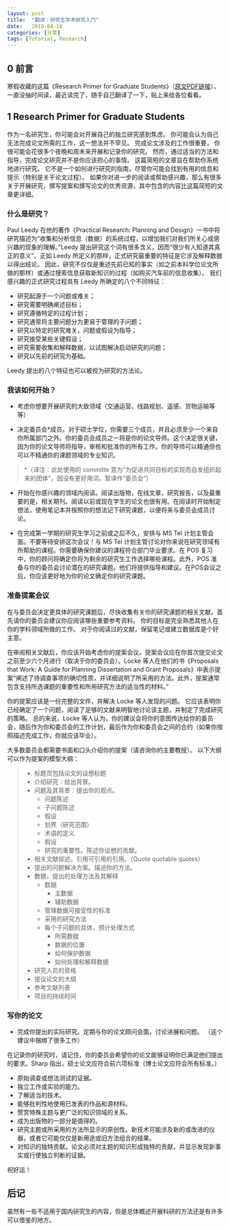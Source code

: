 ```yaml
---
layout: post
title:  "翻译：研究生学术研究入门"
date:   2019-04-18
categories: [分享]
tags: [Tutorial, Research]
---
```


## 0 前言
寒假收藏的这篇《Research Primer for Graduate Students》（[原文PDF链接](http://www.jdl.ac.cn/how_to_research/doc/Research%20Primer%20for%20Graduate%20Students.pdf)），一直没抽时间读，最近读完了，随手自己翻译了一下，贴上来给各位看看。

## 1 Research Primer for Graduate Students
作为一名研究生，你可能会对开展自己的独立研究感到焦虑。 你可能会认为自己无法完成论文所需的工作，这一想法并不罕见。 完成论文涉及的工作很重要， 你很可能会花很多个夜晚和周末来开展和记录你的研究。 然而，通过适当的方法和指导，完成论文研究并不是你应该担心的事情。 这篇简短的文章旨在帮助你系统地进行研究。 它不是一个如何进行研究的指南，尽管你可能会找到有用的信息和提示（特别是关于论文过程）。 如果你对进一步的阅读或帮助感兴趣，那么有很多关于开展研究，撰写提案和撰写论文的优秀资源，其中包含的内容比这篇简短的文章更详细。

### 什么是研究？
Paul Leedy 在他的著作《Practical Research: Planning and Design》一书中将研究描述为“收集和分析信息（数据）的系统过程，以增加我们对我们所关心或感兴趣的现象的理解。”Leedy 提出研究这个词有很多含义，因而“很少有人知道其真正的意义”。正如 Leedy 所定义的那样，正式研究最重要的特征是它涉及解释数据以得出结论。 因此，研究不仅仅是重述先前已知的事实（如之前本科学位论文所做的那样）或通过搜索信息获取新知识的过程（如购买汽车前的信息收集）。 我们感兴趣的正式研究过程具有 Leedy 所确定的八个不同特征：

* 研究起源于一个问题或难关；
* 研究需要明确阐述目标；
* 研究遵循特定的过程计划；
* 研究通常将主要问题分为更易于管理的子问题；
* 研究以特定的研究难关，问题或假设为指导；
* 研究接受某些关键假设；
* 研究需要收集和解释数据，以试图解决启动研究的问题；
* 研究以先前的研究为基础。

Leedy 提出的八个特征也可以被视为研究的方法论。

### 我该如何开始？
* 考虑你想要开展研究的大致领域（交通运营、线路规划、遥感、货物运输等等）

* 决定委员会*成员。对于硕士学位，你需要三个成员，并且必须至少一个来自你所属部门之外。你的委员会成员之一将是你的论文导师。这个决定很关键，因为你的论文导师将指导，审核和批准你的所有工作。你的导师可以精通但也可以不精通你的课题领域的专业知识。

> *（译注：此处使用的 committe 意为“为促进共同目标的实现而自发组织起来的团体”，因没有更好用词，暂译作“委员会”）

* 开始在你感兴趣的领域内阅读。阅读出版物，在线文章，研究报告，以及最重要的是，相关期刊。阅读以前或现在学生的论文也很有用。在阅读时开始制定想法，使用笔记本并按照你的想法记下研究课题，以便将来与委员会成员讨论。

* 在完成第一学期的研究生学习之前或之后不久，安排与 MS Tel 计划主管会面。不要等待安排这次会议！与 MS Tel 计划主管讨论对你来说在研究领域有所帮助的课程。你需要确保你建议的课程符合部门毕业要求。在 POS 复习中，你的顾问将确定你将为剩余的研究生工作选择哪些课程。此外，POS 准备与你的委员会讨论潜在的研究课题。他们将提供指导和建议。在POS会议之后，你应该更好地为你的论文确定你的研究课题。

### 准备提案会议
在与委员会决定更具体的研究课题后，尽快收集有关你的研究课题的相关文献。首先请你的委员会建议你应阅读哪些重要参考资料。 你的目标是完全熟悉其他人在你的学科领域所做的工作。 对于你阅读过的文献，保留笔记或建立数据库是个好主意。

在审阅相关文献后，你应该开始考虑你的提案会议。提案会议应在你首次提交论文之前至少六个月进行（取决于你的委员会）。Locke 等人在他们的书《Proposals that Work: A Guide for Planning Dissertation and Grant Proposals》中表示提案“阐述了待调查事项的确切性质，并详细说明了所采用的方法。此外，提案通常包含支持所选课题的重要性和所用研究方法的适当性的材料。”

你的提案应该是一份完整的文件，并解决 Locke 等人发现的问题。 它应该表明你已经确定了一个问题，阅读了足够的文献来明智地讨论该主题，并制定了完成研究的策略。 总的来说，Locke 等人认为，你的建议会将你的意图传达给你的委员会，随后作为你和委员会的工作计划，最后作为你和委员会之间的合约（如果你按照描述完成工作，你就应该毕业）。

大多数委员会都需要书面和口头介绍你的提案（请咨询你的主要教授）。 以下大纲可以作为提案的模型大纲：

> * 标题页包括论文的设想标题
> * 介绍研究：给出背景。
> * 问题及其背景：提出你的观点。
>     * 问题陈述
>     * 子问题陈述
>     * 假设
>     * 划界（研究范围）
>     * 术语的定义
>     * 假设
>     * 研究的重要性。陈述你设想的贡献。
> * 相关文献综述。引用可引用的引用。（Quote quotable quotes）
> * 提出的问题解决方案。描述你的方法。
> * 数据，提出的处理方法及其解释
>     * 数据
>         * 主数据
>         * 辅助数据
>     * 管理数据可接受性的标准
>     * 采用的研究方法
>     * 每个子问题的具体，预计处理方式
>         * 所需数据
>         * 数据的位置
>         * 如何保护数据
>         * 如何处理和解释数据
> * 研究人员的资格
> * 提议论文的大纲
> * 参考文献列表
> * 项目的持续时间

### 写你的论文
* 完成你提出的实际研究。定期与你的论文顾问会面，讨论进展和问题。 （这个建议中捆绑了很多工作）

在记录你的研究时，请记住，你的委员会希望你的论文能够证明你已满足他们提出的要求。Sharp 指出，硕士论文应符合前六项标准（博士论文应符合所有标准。）

* 原始调查或想法测试的证据。
* 独立工作或实验的能力。
* 了解适当的技术。
* 能够批判性地使用已发表的作品和源材料。
* 赞赏特殊主题与更广泛的知识领域的关系。
* 成为出版物的一部分是值得的。
* 研究主题或所采用的方法所显示的原创性。新技术可能涉及新的或改进的仪器，或者它可能仅仅是新用途或旧方法组合的结果。
* 对知识的独特贡献。论文必须对主题的知识形成独特的贡献，并显示发现新事实或行使独立判断的证据。

祝好运！

## 后记
虽然有一些不适用于国内研究生的内容，但是总体概述开展科研的方法还是有许多可以借鉴的地方。